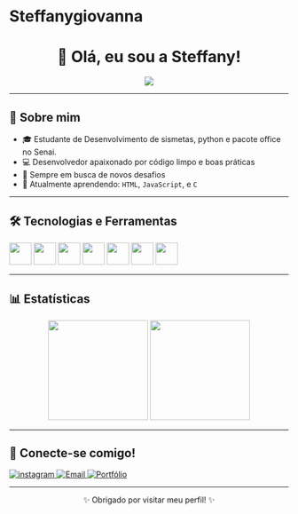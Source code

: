# Steffanygiovanna

<h1 align="center">👋 Olá, eu sou a Steffany!</h1>

<p align="center">
  <img src="https://readme-typing-svg.herokuapp.com/?color=00F7FF&size=22&center=true&vCenter=true&lines=Estudante+de+desenvolvimento;Seja+bem+vindo;Qualquer+duvida+chama+😁!" />
</p>

---

## 🚀 Sobre mim

- 🎓 Estudante de Desenvolvimento de sismetas, python e pacote office no Senai.
- 💻 Desenvolvedor apaixonado por código limpo e boas práticas
- 🎯 Sempre em busca de novos desafios
- 🧠 Atualmente aprendendo: `HTML`, `JavaScript`, e `C`

---

## 🛠️ Tecnologias e Ferramentas

<div align="left">
  <img src="https://cdn.jsdelivr.net/gh/devicons/devicon/icons/javascript/javascript-original.svg" width="40" />
  <img src="https://cdn.jsdelivr.net/gh/devicons/devicon/icons/typescript/typescript-original.svg" width="40" />
  <img src="https://cdn.jsdelivr.net/gh/devicons/devicon/icons/react/react-original.svg" width="40" />
  <img src="https://cdn.jsdelivr.net/gh/devicons/devicon/icons/nodejs/nodejs-original.svg" width="40" />
  <img src="https://cdn.jsdelivr.net/gh/devicons/devicon/icons/python/python-original.svg" width="40" />
  <img src="https://cdn.jsdelivr.net/gh/devicons/devicon/icons/docker/docker-original.svg" width="40" />
  <img src="https://cdn.jsdelivr.net/gh/devicons/devicon/icons/git/git-original.svg" width="40" />
</div>

---

## 📊 Estatísticas

<div align="center">
  <img height="180em" src="https://github-readme-stats.vercel.app/api?username=SEU-USUARIO&show_icons=true&theme=tokyonight" />
  <img height="180em" src="https://github-readme-stats.vercel.app/api/top-langs/?username=SEU-USUARIO&layout=compact&theme=tokyonight" />
</div>

---

## 🤝 Conecte-se comigo!

<p align="left">
  <a href="https://www.instagram.com/im_teffyxhw/" target="_blank">
    <img alt="instagram" src="https://i.pinimg.com/736x/2e/28/d3/2e28d3cb73f7abe0f8ed668ebf200c94.jpg" width"100" />
  </a>
  <a href="mailto:steffanygiovannasouza@gmail.com">
    <img alt="Email" src="https://img.shields.io/badge/Gmail-red?style=for-the-badge&logo=gmail&logoColor=white" />
  </a>
  <a href="https://github.com/steffanygiovanna" target="_blank">
    <img alt="Portfólio" src="https://img.shields.io/badge/Portf%C3%B3lio-000?style=for-the-badge&logo=firefox&logoColor=white" />
  </a>
</p>

---

<p align="center">✨ Obrigado por visitar meu perfil! ✨</p>
